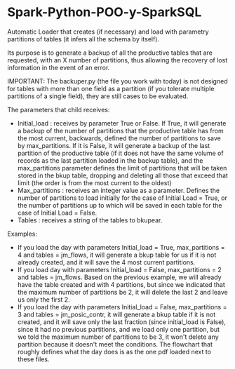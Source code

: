 # Spark-Python-POO-y-SparkSQL
Automatic Loader that creates (if necessary) and load with parametry partitions of tables (it infers all the schema by itself).

Its purpose is to generate a backup of all the productive tables that are requested, with an X number of partitions, thus allowing the recovery of lost information in the event of an error.

IMPORTANT: The backuper.py (the file you work with today) is not designed for tables with more than one field as a partition (if you tolerate multiple partitions of a single field), they are still cases to be evaluated.

The parameters that child receives:

 - Initial_load : receives by parameter True or False.
If True, it will generate a backup of the number of partitions that the productive table has from the most current, backwards, defined the number of partitions to save by max_partitions.
If it is False, it will generate a backup of the last partition of the productive table (if it does not have the same volume of records as the last partition loaded in the backup table), and the max_partitions parameter defines the limit of partitions that will be taken stored in the bkup table, dropping and deleting all those that exceed that limit (the order is from the most current to the oldest)
 - Max_partitions : receives an integer value as a parameter.
Defines the number of partitions to load initially for the case of Initial Load = True, or the number of partitions up to which will be saved in each table for the case of Initial Load = False.
 - Tables : receives a string of the tables to bkupear.

Examples:
 - If you load the day with parameters Initial_load = True, max_partitions = 4 and tables = jm_flows, it will generate a bkup table for us if it is not already created, and it will save the 4 most current partitions.
 - If you load day with parameters Initial_load = False, max_partitions = 2 and tables = jm_flows. Based on the previous example, we will already have the table created and with 4 partitions, but since we indicated that the maximum number of partitions be 2, it will delete the last 2 and leave us only the first 2.
 - If you load the day with parameters Initial_load = False, max_partitions = 3 and tables = jm_posic_contr, it will generate a bkup table if it is not created, and it will save only the last fraction (since initial_load is False), since it had no previous partitions, and we load only one partition, but we told the maximum number of partitions to be 3, it won't delete any partition because it doesn't meet the conditions.
The flowchart that roughly defines what the day does is as the one pdf loaded next to these files.
